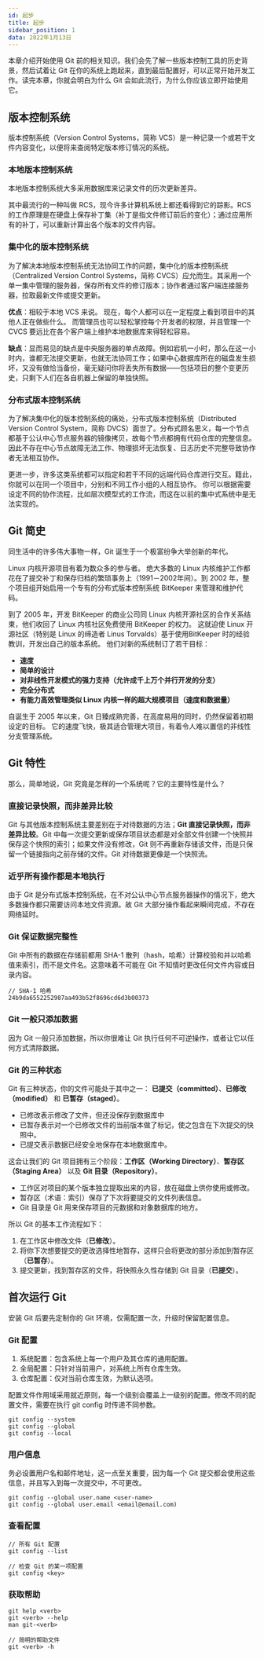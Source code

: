 ```yaml
---
id: 起步
title: 起步
sidebar_position: 1
data: 2022年1月13日
---
```


本章介绍开始使用 Git 前的相关知识。我们会先了解一些版本控制工具的历史背景，然后试着让 Git 在你的系统上跑起来，直到最后配置好，可以正常开始开发工作。读完本章，你就会明白为什么 Git 会如此流行，为什么你应该立即开始使用它。

## 版本控制系统
版本控制系统（Version Control Systems，简称 VCS）是一种记录一个或若干文件内容变化，以便将来查阅特定版本修订情况的系统。

### 本地版本控制系统

本地版本控制系统大多采用数据库来记录文件的历次更新差异。

其中最流行的一种叫做 RCS，现今许多计算机系统上都还看得到它的踪影。RCS 的工作原理是在硬盘上保存补丁集（补丁是指文件修订前后的变化）；通过应用所有的补丁，可以重新计算出各个版本的文件内容。

### 集中化的版本控制系统

为了解决本地版本控制系统无法协同工作的问题，集中化的版本控制系统（Centralized Version Control Systems，简称 CVCS）应允而生。其采用一个单一集中管理的服务器，保存所有文件的修订版本；协作者通过客户端连接服务器，拉取最新文件或提交更新。

**优点**：相较于本地 VCS 来说。 现在，每个人都可以在一定程度上看到项目中的其他人正在做些什么。 而管理员也可以轻松掌控每个开发者的权限，并且管理一个 CVCS 要远比在各个客户端上维护本地数据库来得轻松容易。

**缺点**：显而易见的缺点是中央服务器的单点故障。例如宕机一小时，那么在这一小时内，谁都无法提交更新，也就无法协同工作；如果中心数据库所在的磁盘发生损坏，又没有做恰当备份，毫无疑问你将丢失所有数据——包括项目的整个变更历史，只剩下人们在各自机器上保留的单独快照。

### 分布式版本控制系统

为了解决集中化的版本控制系统的痛处，分布式版本控制系统（Distributed Version Control System，简称 DVCS）面世了。分布式顾名思义，每一个节点都基于公认中心节点服务器的镜像拷贝，故每个节点都拥有代码仓库的完整信息。因此不存在中心节点故障无法工作、物理损坏无法恢复、日志历史不完整导致协作者无法相互协作。

更进一步，许多这类系统都可以指定和若干不同的远端代码仓库进行交互。籍此，你就可以在同一个项目中，分别和不同工作小组的人相互协作。 你可以根据需要设定不同的协作流程，比如层次模型式的工作流，而这在以前的集中式系统中是无法实现的。

## Git 简史
同生活中的许多伟大事物一样，Git 诞生于一个极富纷争大举创新的年代。

Linux 内核开源项目有着为数众多的参与者。 绝大多数的 Linux 内核维护工作都花在了提交补丁和保存归档的繁琐事务上（1991－2002年间）。到 2002 年，整个项目组开始启用一个专有的分布式版本控制系统 BitKeeper 来管理和维护代码。

到了 2005 年，开发 BitKeeper 的商业公司同 Linux 内核开源社区的合作关系结束，他们收回了 Linux 内核社区免费使用 BitKeeper 的权力。 这就迫使 Linux 开源社区（特别是 Linux 的缔造者 Linus Torvalds）基于使用BitKeeper 时的经验教训，开发出自己的版本系统。 他们对新的系统制订了若干目标：

- **速度**
- **简单的设计**
- **对非线性开发模式的强力支持（允许成千上万个并行开发的分支）**
- **完全分布式**
- **有能力高效管理类似 Linux 内核一样的超大规模项目（速度和数据量）**

自诞生于 2005 年以来，Git 日臻成熟完善，在高度易用的同时，仍然保留着初期设定的目标。 它的速度飞快，极其适合管理大项目，有着令人难以置信的非线性分支管理系统。
## Git 特性
那么，简单地说，Git 究竟是怎样的一个系统呢？它的主要特性是什么？

### 直接记录快照，而非差异比较

Git 与其他版本控制系统主要差别在于对待数据的方法；**Git 直接记录快照，而非差异比较**。Git 中每一次提交更新或保存项目状态都是对全部文件创建一个快照并保存这个快照的索引；如果文件没有修改，Git 则不再重新存储该文件，而是只保留一个链接指向之前存储的文件。Git 对待数据更像是一个快照流。

### 近乎所有操作都是本地执行

由于 Git 是分布式版本控制系统，在不对公认中心节点服务器操作的情况下，绝大多数操作都只需要访问本地文件资源。故 Git 大部分操作看起来瞬间完成，不存在网络延时。

### Git 保证数据完整性

Git 中所有的数据在存储前都用 SHA-1 散列（hash，哈希）计算校验和并以哈希值来索引，而不是文件名。这意味着不可能在 Git 不知情时更改任何文件内容或目录内容。 

```
// SHA-1 哈希
24b9da6552252987aa493b52f8696cd6d3b00373
```

### Git 一般只添加数据

因为 Git 一般只添加数据，所以你很难让 Git 执行任何不可逆操作，或者让它以任何方式清除数据。 

### Git 的三种状态

Git 有三种状态，你的文件可能处于其中之一： **已提交（committed）**、**已修改（modified）** 和 **已暂存（staged）**。

- 已修改表示修改了文件，但还没保存到数据库中
- 已暂存表示对一个已修改文件的当前版本做了标记，使之包含在下次提交的快照中。
- 已提交表示数据已经安全地保存在本地数据库中。

这会让我们的 Git 项目拥有三个阶段：**工作区（Working Directory）**、**暂存区（Staging Area）** 以及 **Git 目录（Repository）**。

- 工作区对项目的某个版本独立提取出来的内容，放在磁盘上供你使用或修改。
- 暂存区（术语：索引）保存了下次将要提交的文件列表信息。
- Git 目录是 Git 用来保存项目的元数据和对象数据库的地方。

所以 Git 的基本工作流程如下：

1. 在工作区中修改文件（**已修改**）。
2. 将你下次想要提交的更改选择性地暂存，这样只会将更改的部分添加到暂存区（**已暂存**）。
3. 提交更新，找到暂存区的文件，将快照永久性存储到 Git 目录（**已提交**）。

## 首次运行 Git

安装 Git 后要先定制你的 Git 环境，仅需配置一次，升级时保留配置信息。
### Git 配置

1. 系统配置：包含系统上每一个用户及其仓库的通用配置。
2. 全局配置：只针对当前用户，对系统上所有仓库生效。
3. 仓库配置：仅对当前仓库生效，为默认选项。

配置文件作用域采用就近原则，每一个级别会覆盖上一级别的配置。修改不同的配置文件，需要在执行 git config 时传递不同参数。

```
git config --system
git config --global
git config --local
```

### 用户信息

务必设置用户名和邮件地址，这一点至关重要，因为每一个 Git 提交都会使用这些信息，并且写入到每一次提交中，不可更改。

```
git config --global user.name <user-name>
git config --global user.email <email@email.com)
```

### 查看配置

```
// 所有 Git 配置
git config --list

// 检查 Git 的某一项配置
git config <key> 
```

### 获取帮助

```
git help <verb>
git <verb> --help
man git-<verb>

// 简明的帮助文件
git <verb> -h
```